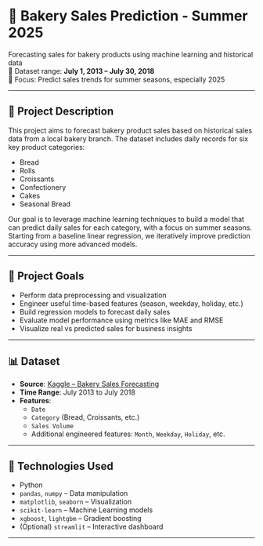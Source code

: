 # 🥐 Bakery Sales Prediction - Summer 2025

Forecasting sales for bakery products using machine learning and historical data  
📅 Dataset range: **July 1, 2013 – July 30, 2018**  
🎯 Focus: Predict sales trends for summer seasons, especially 2025

---

## 📌 Project Description

This project aims to forecast bakery product sales based on historical sales data from a local bakery branch. The dataset includes daily records for six key product categories:

- Bread  
- Rolls  
- Croissants  
- Confectionery  
- Cakes  
- Seasonal Bread  

Our goal is to leverage machine learning techniques to build a model that can predict daily sales for each category, with a focus on summer seasons. Starting from a baseline linear regression, we iteratively improve prediction accuracy using more advanced models.

---

## 🎯 Project Goals

- Perform data preprocessing and visualization  
- Engineer useful time-based features (season, weekday, holiday, etc.)  
- Build regression models to forecast daily sales  
- Evaluate model performance using metrics like MAE and RMSE  
- Visualize real vs predicted sales for business insights

---

## 📊 Dataset

- **Source**: [Kaggle – Bakery Sales Forecasting](https://www.kaggle.com/competitions/bakery-sales-prediction-summer-2025/data)
- **Time Range**: July 2013 to July 2018
- **Features**:
  - `Date`
  - `Category` (Bread, Croissants, etc.)
  - `Sales Volume`
  - Additional engineered features: `Month`, `Weekday`, `Holiday`, etc.

---

## 🧰 Technologies Used

- Python 
- `pandas`, `numpy` – Data manipulation  
- `matplotlib`, `seaborn` – Visualization  
- `scikit-learn` – Machine Learning models  
- `xgboost`, `lightgbm` – Gradient boosting  
- (Optional) `streamlit` – Interactive dashboard

---
